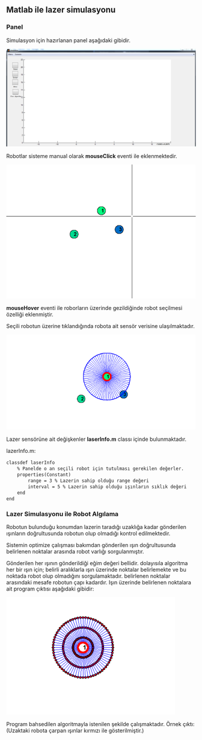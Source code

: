 ## Matlab ile lazer simulasyonu

### Panel
Simulasyon için hazırlanan panel aşağıdaki gibidir.

![Panel](./images/panel.png)

Robotlar sisteme manual olarak **mouseClick** eventi ile eklenmektedir.

![robotEkle](./images/robotEkle.png)

**mouseHover** eventi ile roborların üzerinde gezildiğinde robot seçilmesi özelliği eklenmiştir.

Seçili robotun üzerine tıklandığında robota ait sensör verisine ulaşılmaktadır.

![robotSensor](./images/robotSensor.png)

Lazer sensörüne ait değişkenler __laserInfo.m__ classı içinde bulunmaktadır.

lazerInfo.m:

```
classdef laserInfo
    % Panelde o an seçili robot için tutulması gerekilen değerler.
    properties(Constant)
        range = 3 % Lazerin sahip olduğu range değeri
        interval = 5 % Lazerin sahip olduğu ışınların sıklık değeri
    end
end
```

### Lazer Simulasyonu ile Robot Algılama

Robotun bulunduğu konumdan lazerin taradığı uzaklığa kadar gönderilen ışınların doğrultusunda robotun olup olmadığı kontrol edilmektedir.

Sistemin optimize çalışması bakımdan gönderilen ışın doğrultusunda belirlenen noktalar arasında robot varlığı sorgulanmıştır.

Gönderilen her ışının gönderildiği eğim değeri bellidir. dolayısıla algoritma her bir ışın için; belirli aralıklarla ışın üzerinde noktalar belirlemekte ve bu noktada robot olup olmadığını sorgulamaktadır. belirlenen noktalar arasındaki mesafe robotun çapı kadardır. Işın üzerinde belirlenen noktalara ait program çıktısı aşağıdaki gibidir:

![belirleneNoktalar](./images/robotSensorWithDot.png)

Program bahsedilen algoritmayla istenilen şekilde çalışmaktadır.
Örnek çıktı: (Uzaktaki robota çarpan ışınlar kırmızı ile gösterilmiştir.)
